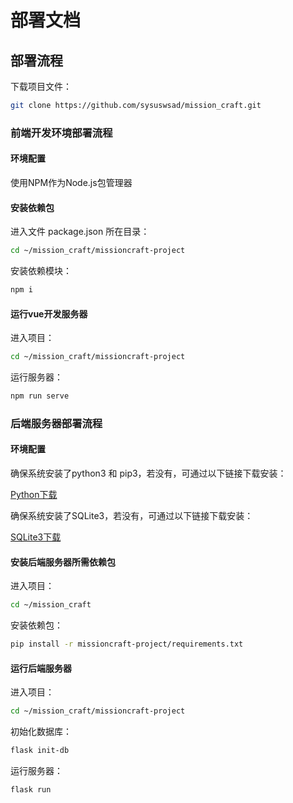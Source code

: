 # 部署文档




## 部署流程

下载项目文件：

```bash
git clone https://github.com/sysuswsad/mission_craft.git
```



### 前端开发环境部署流程

#### 环境配置

使用NPM作为Node.js包管理器

#### 安装依赖包

进入文件 package.json 所在目录：

```bash
cd ~/mission_craft/missioncraft-project
```

安装依赖模块：

```bash
npm i
```



#### 运行vue开发服务器

进入项目：

```bash
cd ~/mission_craft/missioncraft-project 
```



运行服务器：

```bash
npm run serve
```



### 后端服务器部署流程

#### 环境配置

确保系统安装了python3 和 pip3，若没有，可通过以下链接下载安装：

[Python下载](https://www.python.org/downloads/)

确保系统安装了SQLite3，若没有，可通过以下链接下载安装：

[SQLite3下载](https://www.sqlite.org/download.html)



#### 安装后端服务器所需依赖包

进入项目：

```bash
cd ~/mission_craft
```



安装依赖包：

```bash
pip install -r missioncraft-project/requirements.txt
```



#### 运行后端服务器

进入项目：

```bash
cd ~/mission_craft/missioncraft-project 
```



初始化数据库：

```bash
flask init-db
```



运行服务器：

```bash
flask run
```

